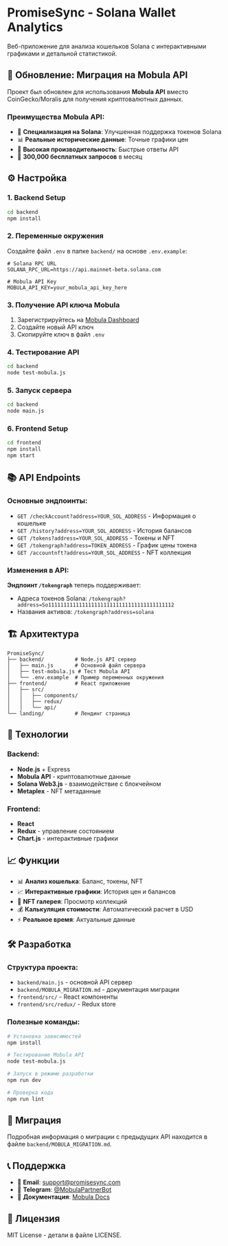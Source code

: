 # PromiseSync - Solana Wallet Analytics

Веб-приложение для анализа кошельков Solana с интерактивными графиками и детальной статистикой.

## 🚀 Обновление: Миграция на Mobula API

Проект был обновлен для использования **Mobula API** вместо CoinGecko/Moralis для получения криптовалютных данных.

### Преимущества Mobula API:
- 🎯 **Специализация на Solana**: Улучшенная поддержка токенов Solana
- 📊 **Реальные исторические данные**: Точные графики цен
- 🚀 **Высокая производительность**: Быстрые ответы API
- 💎 **300,000 бесплатных запросов** в месяц

## ⚙️ Настройка

### 1. Backend Setup

```bash
cd backend
npm install
```

### 2. Переменные окружения

Создайте файл `.env` в папке `backend/` на основе `.env.example`:

```env
# Solana RPC URL
SOLANA_RPC_URL=https://api.mainnet-beta.solana.com

# Mobula API Key
MOBULA_API_KEY=your_mobula_api_key_here
```

### 3. Получение API ключа Mobula

1. Зарегистрируйтесь на [Mobula Dashboard](https://admin.mobula.fi/)
2. Создайте новый API ключ
3. Скопируйте ключ в файл `.env`

### 4. Тестирование API

```bash
cd backend
node test-mobula.js
```

### 5. Запуск сервера

```bash
cd backend
node main.js
```

### 6. Frontend Setup

```bash
cd frontend
npm install
npm start
```

## 📚 API Endpoints

### Основные эндпоинты:

- `GET /checkAccount?address=YOUR_SOL_ADDRESS` - Информация о кошельке
- `GET /history?address=YOUR_SOL_ADDRESS` - История балансов  
- `GET /tokens?address=YOUR_SOL_ADDRESS` - Токены и NFT
- `GET /tokengraph?address=TOKEN_ADDRESS` - График цены токена
- `GET /accountnft?address=YOUR_SOL_ADDRESS` - NFT коллекция

### Изменения в API:

**Эндпоинт `/tokengraph`** теперь поддерживает:
- Адреса токенов Solana: `/tokengraph?address=So11111111111111111111111111111111111111112`
- Названия активов: `/tokengraph?address=solana`

## 🏗️ Архитектура

```
PromiseSync/
├── backend/          # Node.js API сервер
│   ├── main.js       # Основной файл сервера
│   ├── test-mobula.js # Тест Mobula API
│   └── .env.example  # Пример переменных окружения
├── frontend/         # React приложение
│   ├── src/
│   │   ├── components/
│   │   ├── redux/
│   │   └── api/
└── landing/          # Лендинг страница
```

## 🔧 Технологии

### Backend:
- **Node.js** + Express
- **Mobula API** - криптовалютные данные
- **Solana Web3.js** - взаимодействие с блокчейном
- **Metaplex** - NFT метаданные

### Frontend:
- **React**
- **Redux** - управление состоянием
- **Chart.js** - интерактивные графики

## 📈 Функции

- 📊 **Анализ кошелька**: Баланс, токены, NFT
- 📈 **Интерактивные графики**: История цен и балансов
- 🎨 **NFT галерея**: Просмотр коллекций
- 💰 **Калькуляция стоимости**: Автоматический расчет в USD
- ⚡ **Реальное время**: Актуальные данные

## 🛠️ Разработка

### Структура проекта:
- `backend/main.js` - основной API сервер
- `backend/MOBULA_MIGRATION.md` - документация миграции
- `frontend/src/` - React компоненты
- `frontend/src/redux/` - Redux store

### Полезные команды:

```bash
# Установка зависимостей
npm install

# Тестирование Mobula API
node test-mobula.js

# Запуск в режиме разработки
npm run dev

# Проверка кода
npm run lint
```

## 📝 Миграция

Подробная информация о миграции с предыдущих API находится в файле `backend/MOBULA_MIGRATION.md`.

## 📞 Поддержка

- 📧 **Email**: support@promisesync.com
- 💬 **Telegram**: [@MobulaPartnerBot](https://t.me/MobulaPartnerBot)
- 📖 **Документация**: [Mobula Docs](https://docs.mobula.io/)

## 📄 Лицензия

MIT License - детали в файле LICENSE.
